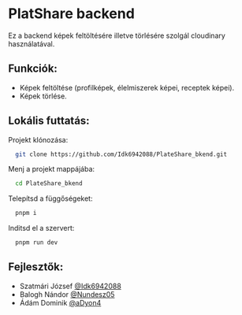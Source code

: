 
# PlatShare backend

Ez a backend képek feltöltésére illetve törlésére szolgál cloudinary használatával.


## Funkciók:

- Képek feltöltése (profilképek, élelmiszerek képei, receptek képei).
- Képek törlése.
## Lokális futtatás:

Projekt klónozása:

```bash
  git clone https://github.com/Idk6942088/PlateShare_bkend.git
```

Menj a projekt mappájába:

```bash
  cd PlateShare_bkend
```

Telepítsd a függőségeket:

```bash
  pnpm i
```

Inditsd el a szervert:

```bash
  pnpm run dev
```

## Fejlesztők:

- Szatmári József [@Idk6942088](https://github.com/Idk6942088)
- Balogh Nándor [@Nundesz05](https://github.com/Nundesz05)
- Ádám Dominik [@aDyon4](https://github.com/aDyon4)



